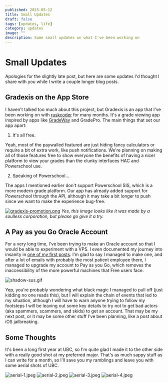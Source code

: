 ```yaml
---
published: 2025-05-12
title: Small Updates
draft: false
tags: [updates, life]
category: updates
image: ""
description: Some small updates on what I've been working on
---
```


# Small Updates

Apologies for the slightly late post, but here are some updates I'd thought I share with you while I write a couple longer blog posts.

## Gradexis on the App Store

I haven't talked too much about this project, but Gradexis is an app that I've been working on with [ruskcoder](https://github.com/ruskcoder)
for many months. It's a grade viewing app inspired by apps like [GradeWay](https://gradeway.github.io/index.html) and GradePro. The main things
that set our app apart:

1. It's all free.  

Yeah, most of the paywalled featured are just hiding fancy calculators or require a bit of extra work, like push notifications. We're planning
on making all of those features free to show everyone the benefits of having a nicer platform to view your grades than the clunky interfaces HAC and Powerschool use. 
  
2. Speaking of Powerschool...

The apps I mentioned earlier don't support Powerschool SIS, which is a more modern grade platform. Our app has already added support for Powerschool
through the API, although it may take a bit longer to push since we want to make the experience bug-free.  


[![gradexis-promotion.png](gradexis-promotion.png)](https://apps.apple.com/us/app/gradexis/id6745531312?itscg=30200&itsct=apps_box_link&mttnsubad=6745531312)
_Yes, this image looks like it was made by a soulless corporation, but please go give it a try._


## A Pay as you Go Oracle Account

For a very long time, I've been trying to make an Oracle account so that I would be able to experiment with a VPS. 
I even documented my journey into insanity in [one of my first posts](oracle_har_file). I'm glad to say I managed to make one, and
after a lot of emails with probably the most patient employee there, I managed to upgrade my account to Pay as you Go, which removes
the inaccessibility of the more powerful machines that Free users face.


![shadow-sus.gif](shadow-sus.gif)


Yep, you're probably wondering what black magic I managed to pull off (just kidding no one reads this), but I will explain
the chain of events that led to my situation, although I will have to warn anyone trying to follow my footsteps I will be leaving
out some key details to try not to get bad actors (aka spammers, scammers, and skids) to get an account. That may be my next post, or it
may be some other stuff I've been planning, like a post about iOS jailbreaking.

## Some Thoughts

It's been a long first year at UBC, so I'm quite glad I made it to the other side with a really good shot at my preferred major.
That's as much sappy stuff as I can write for a month, so I'll save you my ramblings and leave you with some aerial shots of UBC.

![aerial-1.jpeg](aerial-1.jpeg)
![aerial-2.jpeg](aerial-2.jpeg)
![aerial-3.jpeg](aerial-3.jpeg)
![aerial-4.jpeg](aerial-4.jpeg)
